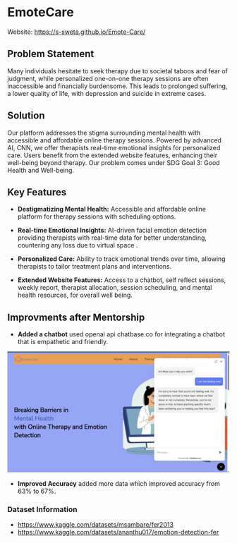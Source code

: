 # EmoteCare

Website: https://s-sweta.github.io/Emote-Care/

## Problem Statement

Many individuals hesitate to seek therapy due to societal taboos and fear of judgment, while personalized one-on-one therapy sessions are often inaccessible and financially burdensome. This leads to prolonged suffering, a lower quality of life, with depression and suicide in extreme cases.

## Solution
Our platform addresses the stigma surrounding mental health with accessible and affordable online therapy sessions. Powered by advanced AI, CNN, we offer therapists real-time emotional insights for personalized care. Users benefit from the extended website features, enhancing their well-being beyond therapy.
Our problem comes under SDG Goal 3: Good Health and Well-being.

## Key Features
- **Destigmatizing Mental Health:** Accessible and affordable online platform for therapy sessions with scheduling options.

- **Real-time Emotional Insights:** AI-driven facial emotion detection providing therapists with real-time data for better understanding, countering any loss due to virtual space .

- **Personalized Care:** Ability to track emotional trends over time, allowing therapists to tailor treatment plans and interventions.

- **Extended Website Features:** Access to a chatbot, self reflect sessions, weekly report, therapist allocation, session scheduling, and mental health resources, for overall well being.

## Improvments after Mentorship

- **Added a chatbot** used openai api chatbase.co for integrating a chatbot that is empathetic and friendly.

![alt text](https://github.com/s-sweta/Emote-Care/blob/2311364a9a40a5df9f111dab785789aea06ed317/images/website_with_chatbot.png)

- **Improved Accuracy** added more data which improved accuracy from 63% to 67%.


### Dataset Information
- https://www.kaggle.com/datasets/msambare/fer2013
- https://www.kaggle.com/datasets/ananthu017/emotion-detection-fer
